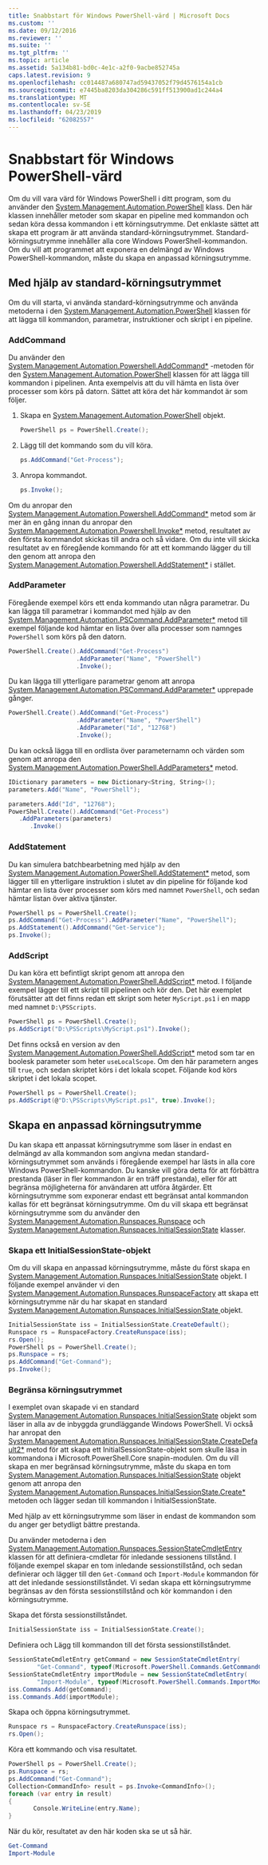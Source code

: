 ```yaml
---
title: Snabbstart för Windows PowerShell-värd | Microsoft Docs
ms.custom: ''
ms.date: 09/12/2016
ms.reviewer: ''
ms.suite: ''
ms.tgt_pltfrm: ''
ms.topic: article
ms.assetid: 5a134b81-bd0c-4e1c-a2f0-9acbe852745a
caps.latest.revision: 9
ms.openlocfilehash: cc014487a680747ad59437052f79d4576154a1cb
ms.sourcegitcommit: e7445ba8203da304286c591ff513900ad1c244a4
ms.translationtype: MT
ms.contentlocale: sv-SE
ms.lasthandoff: 04/23/2019
ms.locfileid: "62082557"
---
```

# <a name="windows-powershell-host-quickstart"></a>Snabbstart för Windows PowerShell-värd

Om du vill vara värd för Windows PowerShell i ditt program, som du använder den [System.Management.Automation.PowerShell](/dotnet/api/System.Management.Automation.PowerShell) klass. Den här klassen innehåller metoder som skapar en pipeline med kommandon och sedan köra dessa kommandon i ett körningsutrymme. Det enklaste sättet att skapa ett program är att använda standard-körningsutrymmet. Standard-körningsutrymme innehåller alla core Windows PowerShell-kommandon. Om du vill att programmet att exponera en delmängd av Windows PowerShell-kommandon, måste du skapa en anpassad körningsutrymme.

## <a name="using-the-default-runspace"></a>Med hjälp av standard-körningsutrymmet

Om du vill starta, vi använda standard-körningsutrymme och använda metoderna i den [System.Management.Automation.PowerShell](/dotnet/api/System.Management.Automation.PowerShell) klassen för att lägga till kommandon, parametrar, instruktioner och skript i en pipeline.

### <a name="addcommand"></a>AddCommand

Du använder den [System.Management.Automation.Powershell.AddCommand*](/dotnet/api/System.Management.Automation.PowerShell.AddCommand) -metoden för den [System.Management.Automation.PowerShell](/dotnet/api/System.Management.Automation.PowerShell) klassen för att lägga till kommandon i pipelinen. Anta exempelvis att du vill hämta en lista över processer som körs på datorn. Sättet att köra det här kommandot är som följer.

1. Skapa en [System.Management.Automation.PowerShell](/dotnet/api/System.Management.Automation.PowerShell) objekt.

   ```csharp
   PowerShell ps = PowerShell.Create();
   ```

2. Lägg till det kommando som du vill köra.

   ```csharp
   ps.AddCommand("Get-Process");
   ```

3. Anropa kommandot.

   ```csharp
   ps.Invoke();
   ```

Om du anropar den [System.Management.Automation.Powershell.AddCommand*](/dotnet/api/System.Management.Automation.PowerShell.AddCommand) metod som är mer än en gång innan du anropar den [System.Management.Automation.Powershell.Invoke*](/dotnet/api/System.Management.Automation.PowerShell.Invoke) metod, resultatet av den första kommandot skickas till andra och så vidare. Om du inte vill skicka resultatet av en föregående kommando för att ett kommando lägger du till den genom att anropa den [System.Management.Automation.Powershell.AddStatement*](/dotnet/api/System.Management.Automation.PowerShell.AddStatement) i stället.

### <a name="addparameter"></a>AddParameter

Föregående exempel körs ett enda kommando utan några parametrar. Du kan lägga till parametrar i kommandot med hjälp av den [System.Management.Automation.PSCommand.AddParameter*](/dotnet/api/System.Management.Automation.PSCommand.AddParameter) metod till exempel följande kod hämtar en lista över alla processer som namnges `PowerShell` som körs på den datorn.

```csharp
PowerShell.Create().AddCommand("Get-Process")
                   .AddParameter("Name", "PowerShell")
                   .Invoke();
```

Du kan lägga till ytterligare parametrar genom att anropa [System.Management.Automation.PSCommand.AddParameter*](/dotnet/api/System.Management.Automation.PSCommand.AddParameter) upprepade gånger.

```csharp
PowerShell.Create().AddCommand("Get-Process")
                   .AddParameter("Name", "PowerShell")
                   .AddParameter("Id", "12768")
                   .Invoke();
```

Du kan också lägga till en ordlista över parameternamn och värden som genom att anropa den [System.Management.Automation.PowerShell.AddParameters*](/dotnet/api/System.Management.Automation.PowerShell.AddParameters) metod.

```csharp
IDictionary parameters = new Dictionary<String, String>();
parameters.Add("Name", "PowerShell");

parameters.Add("Id", "12768");
PowerShell.Create().AddCommand("Get-Process")
   .AddParameters(parameters)
      .Invoke()

```

### <a name="addstatement"></a>AddStatement

Du kan simulera batchbearbetning med hjälp av den [System.Management.Automation.PowerShell.AddStatement*](/dotnet/api/System.Management.Automation.PowerShell.AddStatement) metod, som lägger till en ytterligare instruktion i slutet av din pipeline för följande kod hämtar en lista över processer som körs med namnet `PowerShell`, och sedan hämtar listan över aktiva tjänster.

```csharp
PowerShell ps = PowerShell.Create();
ps.AddCommand("Get-Process").AddParameter("Name", "PowerShell");
ps.AddStatement().AddCommand("Get-Service");
ps.Invoke();
```

### <a name="addscript"></a>AddScript

Du kan köra ett befintligt skript genom att anropa den [System.Management.Automation.PowerShell.AddScript*](/dotnet/api/System.Management.Automation.PowerShell.AddScript) metod. I följande exempel lägger till ett skript till pipelinen och kör den. Det här exemplet förutsätter att det finns redan ett skript som heter `MyScript.ps1` i en mapp med namnet `D:\PSScripts`.

```csharp
PowerShell ps = PowerShell.Create();
ps.AddScript("D:\PSScripts\MyScript.ps1").Invoke();
```

Det finns också en version av den [System.Management.Automation.PowerShell.AddScript*](/dotnet/api/System.Management.Automation.PowerShell.AddScript) metod som tar en boolesk parameter som heter `useLocalScope`. Om den här parametern anges till `true`, och sedan skriptet körs i det lokala scopet. Följande kod körs skriptet i det lokala scopet.

```csharp
PowerShell ps = PowerShell.Create();
ps.AddScript(@"D:\PSScripts\MyScript.ps1", true).Invoke();
```

## <a name="creating-a-custom-runspace"></a>Skapa en anpassad körningsutrymme

Du kan skapa ett anpassat körningsutrymme som läser in endast en delmängd av alla kommandon som angivna medan standard-körningsutrymmet som används i föregående exempel har lästs in alla core Windows PowerShell-kommandon. Du kanske vill göra detta för att förbättra prestanda (läser in fler kommandon är en träff prestanda), eller för att begränsa möjligheterna för användaren att utföra åtgärder. Ett körningsutrymme som exponerar endast ett begränsat antal kommandon kallas för ett begränsat körningsutrymme. Om du vill skapa ett begränsat körningsutrymme som du använder den [System.Management.Automation.Runspaces.Runspace](/dotnet/api/System.Management.Automation.Runspaces.Runspace) och [System.Management.Automation.Runspaces.InitialSessionState](/dotnet/api/System.Management.Automation.Runspaces.InitialSessionState) klasser.

### <a name="creating-an-initialsessionstate-object"></a>Skapa ett InitialSessionState-objekt

Om du vill skapa en anpassad körningsutrymme, måste du först skapa en [System.Management.Automation.Runspaces.InitialSessionState](/dotnet/api/System.Management.Automation.Runspaces.InitialSessionState) objekt. I följande exempel använder vi den [System.Management.Automation.Runspaces.RunspaceFactory](/dotnet/api/System.Management.Automation.Runspaces.RunspaceFactory) att skapa ett körningsutrymme när du har skapat en standard [System.Management.Automation.Runspaces.InitialSessionState ](/dotnet/api/System.Management.Automation.Runspaces.InitialSessionState) objekt.

```csharp
InitialSessionState iss = InitialSessionState.CreateDefault();
Runspace rs = RunspaceFactory.CreateRunspace(iss);
rs.Open();
PowerShell ps = PowerShell.Create();
ps.Runspace = rs;
ps.AddCommand("Get-Command");
ps.Invoke();
```

### <a name="constraining-the-runspace"></a>Begränsa körningsutrymmet

I exemplet ovan skapade vi en standard [System.Management.Automation.Runspaces.InitialSessionState](/dotnet/api/System.Management.Automation.Runspaces.InitialSessionState) objekt som läser in alla av de inbyggda grundläggande Windows PowerShell. Vi också har anropat den [System.Management.Automation.Runspaces.InitialSessionState.CreateDefault2*](/dotnet/api/System.Management.Automation.Runspaces.InitialSessionState.CreateDefault2) metod för att skapa ett InitialSessionState-objekt som skulle läsa in kommandona i Microsoft.PowerShell.Core snapin-modulen. Om du vill skapa en mer begränsad körningsutrymme, måste du skapa en tom [System.Management.Automation.Runspaces.InitialSessionState](/dotnet/api/System.Management.Automation.Runspaces.InitialSessionState) objekt genom att anropa den [ System.Management.Automation.Runspaces.InitialSessionState.Create*](/dotnet/api/System.Management.Automation.Runspaces.InitialSessionState.Create) metoden och lägger sedan till kommandon i InitialSessionState.

Med hjälp av ett körningsutrymme som läser in endast de kommandon som du anger ger betydligt bättre prestanda.

Du använder metoderna i den [System.Management.Automation.Runspaces.SessionStateCmdletEntry](/dotnet/api/System.Management.Automation.Runspaces.SessionStateCmdletEntry) klassen för att definiera-cmdletar för inledande sessionens tillstånd. I följande exempel skapar en tom inledande sessionstillstånd, och sedan definierar och lägger till den `Get-Command` och `Import-Module` kommandon för att det inledande sessionstillståndet. Vi sedan skapa ett körningsutrymme begränsas av den första sessionstillstånd och kör kommandon i den körningsutrymme.

Skapa det första sessionstillståndet.

```csharp
InitialSessionState iss = InitialSessionState.Create();
```

Definiera och Lägg till kommandon till det första sessionstillståndet.

```csharp
SessionStateCmdletEntry getCommand = new SessionStateCmdletEntry(
        "Get-Command", typeof(Microsoft.PowerShell.Commands.GetCommandCommand), "");
SessionStateCmdletEntry importModule = new SessionStateCmdletEntry(
        "Import-Module", typeof(Microsoft.PowerShell.Commands.ImportModuleCommand), "");
iss.Commands.Add(getCommand);
iss.Commands.Add(importModule);
```

Skapa och öppna körningsutrymmet.

```csharp
Runspace rs = RunspaceFactory.CreateRunspace(iss);
rs.Open();
```

Köra ett kommando och visa resultatet.

```csharp
PowerShell ps = PowerShell.Create();
ps.Runspace = rs;
ps.AddCommand("Get-Command");
Collection<CommandInfo> result = ps.Invoke<CommandInfo>();
foreach (var entry in result)
{
       Console.WriteLine(entry.Name);
}
```

När du kör, resultatet av den här koden ska se ut så här.

```powershell
Get-Command
Import-Module
```
